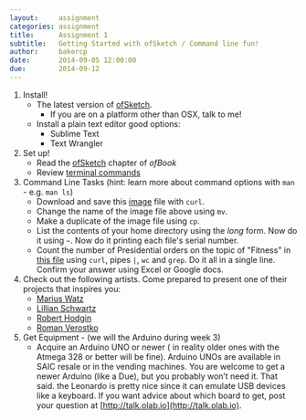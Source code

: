 ```yaml
---
layout:     assignment
categories: assignment
title:      Assignment 1 
subtitle:   Getting Started with ofSketch / Command line fun!
author:     bakercp
date:       2014-09-05 12:00:00
due:        2014-09-12
---
```


1. Install!
    - The latest version of [ofSketch](https://github.com/olab-io/ofSketch/releases).
        - If you are on a platform other than OSX, talk to me!
    - Install a plain text editor good options:
        - Sublime Text
        - Text Wrangler
2. Set up!
    - Read the [ofSketch](https://github.com/openframeworks/ofBook/blob/master/chapters/ofSketch/chapter.md) chapter of _ofBook_ 
    - Review [terminal commands](https://github.com/olab-io/microWorkshops/blob/master/Terminal_Intro/Terminal_Intro.md)
3. Command Line Tasks (hint: learn more about command options with `man` - e.g. `man ls`)
    - Download and save this [image](http://2.bp.blogspot.com/-eCCCdBG4TAM/UXOMfNo981I/AAAAAAAAIe0/MqACCbdjNtk/s320/best+puppies+picture34.jpg) file with `curl`.
    - Change the name of the image file above using `mv`.
    - Make a duplicate of the image file using `cp`.
    - List the contents of your home directory using the _long_ form.  Now do it using `~`.  Now do it printing each file's serial number.
    - Count the number of Presidential orders on the topic of "Fitness" in [this file](https://explore.data.gov/api/views/ps37-i6ce/rows.csv?accessType=DOWNLOAD) using `curl`, pipes `|`, `wc` and `grep`.  Do it all in a single line.  Confirm your answer using Excel or Google docs.
4. Check out the following artists.  Come prepared to present one of their projects that inspires you:
    - [Marius Watz](http://mariuswatz.com/)
    - [Lillian Schwartz](http://lillian.com/)
    - [Robert Hodgin](http://roberthodgin.com/)
    - [Roman Verostko](http://verostko.com/)
5. Get Equipment - (we will the Arduino during week 3)
    - Acquire an Arduino UNO or newer ( in reality older ones with the Atmega 328 or better will be fine).  Arduino UNOs are available in SAIC resale or in the vending machines.  You are welcome to get a newer Arduino (like a Due), but you probably won’t need it.  That said. the Leonardo is pretty nice since it can emulate USB devices like a keyboard.  If you want advice about which board to get, post your question at [http://talk.olab.io](http://talk.olab.io).


